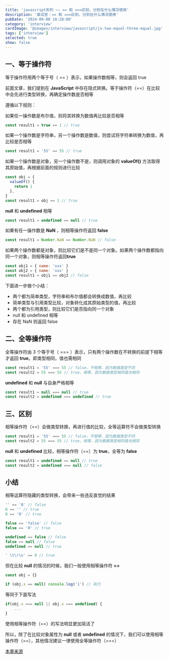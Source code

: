 ```yaml
---
title: 'javascript系列 —— == 和 ===区别，分别在什么情况使用'
description: '面试官：== 和 ===区别，分别在什么情况使用'
pubDate: '2024-09-08 18:28:00'
category: 'interview'
cardImage: '@images/interview/javascript/js-two-equal-three-equal.jpg'
tags: ['interview']
selected: true
show: false
---
```


## 一、等于操作符

等于操作符用两个等于号（ == ）表示，如果操作数相等，则会返回 true

前面文章，我们提到在 **JavaScript** 中存在隐式转换。等于操作符（==）在比较中会先进行类型转换，再确定操作数是否相等

遵循以下规则：

如果任一操作数是布尔值，则将其转换为数值再比较是否相等

```js
const result1 = true == 1 // true
```

如果一个操作数是字符串，另一个操作数是数值，则尝试将字符串转换为数值，再比较是否相等

```js
const result1 = '55' == 55 // true
```

如果一个操作数是对象，另一个操作数不是，则调用对象的 **valueOf()** 方法取得其原始值，再根据前面的规则进行比较

```js
const obj = {
  valueOf() {
    return 1
  },
}
const result1 = obj == 1 // true
```

**null** 和 **undefined** 相等

```js
const result1 = undefined == null // true
```

如果有任一操作数是 **NaN** ，则相等操作符返回 **false**

```js
const result1 = Number.NaN == Number.NaN // false
```

如果两个操作数都是对象，则比较它们是不是同一个对象。如果两个操作数都指向同一个对象，则相等操作符返回**true**

```js
const obj1 = { name: 'xxx' }
const obj2 = { name: 'xxx' }
const result1 = obj1 == obj2 // false
```

下面进一步做个小结：

- 两个都为简单类型，字符串和布尔值都会转换成数值，再比较
- 简单类型与引用类型比较，对象转化成其原始类型的值，再比较
- 两个都为引用类型，则比较它们是否指向同一个对象
- null 和 undefined 相等
- 存在 NaN 则返回 false

## 二、全等操作符

全等操作符由 3 个等于号（ === ）表示，只有两个操作数在不转换的前提下相等才返回 **true**。即类型相同，值也需相同

```js
const result1 = '55' === 55 // false，不相等，因为数据类型不同
const result2 = 55 === 55 // true，相等，因为数据类型相同值也相同
```

**undefined** 和 **null** 与自身严格相等

```js
const result1 = null === null // true
const result2 = undefined === undefined // true
```

## 三、区别

相等操作符（==）会做类型转换，再进行值的比较，全等运算符不会做类型转换

```js
const result1 = '55' === 55 // false，不相等，因为数据类型不同
const result2 = 55 === 55 // true，相等，因为数据类型相同值也相同
```

**null** 和 **undefined** 比较，相等操作符（==）为 **true**，全等为 **false**

```js
const result1 = undefined == null // true
const result2 = undefined === null // false
```

## 小结

相等运算符隐藏的类型转换，会带来一些违反直觉的结果

```js
'' == '0' // false
0 == '' // true
0 == '0' // true

false == 'false' // false
false == '0' // true

undefined == false // false
false == null // false
undefined == null // true

' \t\r\n' == 0 // true
```

但在比较 **null** 的情况的时候，我们一般使用相等操作符 **==**

```js
const obj = {}

if (obj.x == null) console.log('1') // 执行
```

等同于下面写法

```js
if(obj.x === null || obj.x === undefined) {
    ...
}
```

使用相等操作符（==）的写法明显更加简洁了

所以，除了在比较对象属性为 **null** 或者 **undefined** 的情况下，我们可以使用相等操作符（==），其他情况建议一律使用全等操作符（===）

[本章来源](https://vue3js.cn/interview/JavaScript/==%20_===.html)
